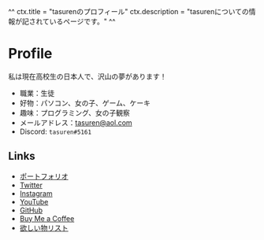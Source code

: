 ^^
ctx.title = "tasurenのプロフィール"
ctx.description = "tasurenについての情報が記されているページです。"
^^
# Profile
私は現在高校生の日本人で、沢山の夢があります！

- 職業：生徒
- 好物：パソコン、女の子、ゲーム、ケーキ
- 趣味：プログラミング、女の子観察
- メールアドレス：[tasuren@aol.com](tasuren@aol.com)
- Discord: `tasuren#5161`

## Links
- <a href="https://portfolio.tasuren.xyz" target="_blank">ポートフォリオ</a>
- [Twitter](https://twitter.com/tasuren1022)
- [Instagram](https://www.instagram.com/tasuren1022/)
- [YouTube](https://www.youtube.com/channel/UCHAumff8r8ZFnRpABLoQSnQ)
- [GitHub](https://github.com/tasuren)
- [Buy Me a Coffee](https://www.buymeacoffee.com/tasuren)
- [欲しい物リスト](https://www.amazon.jp/hz/wishlist/ls/JNO8G3WBMKAX?ref_=wl_share)